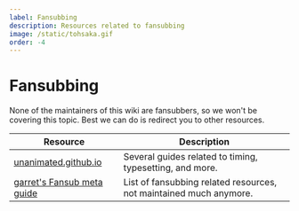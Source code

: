 ```yaml
---
label: Fansubbing 
description: Resources related to fansubbing
image: /static/tohsaka.gif
order: -4
---
```


# Fansubbing

None of the maintainers of this wiki are fansubbers, so we won't be covering this topic. Best we can do is redirect you to other resources.

| Resource                                                                                                | Description                                                                               |
| ------------------------------------------------------------------------------------------------------- | ----------------------------------------------------------------------------------------- |
| [unanimated.github.io](https://unanimated.github.io/)                                                   | Several guides related to timing, typesetting, and more.                                  |
| [garret's Fansub meta guide](https://tilde.club/~garret/fansub.html)                                    | List of fansubbing related resources, not maintained much anymore.                        |
